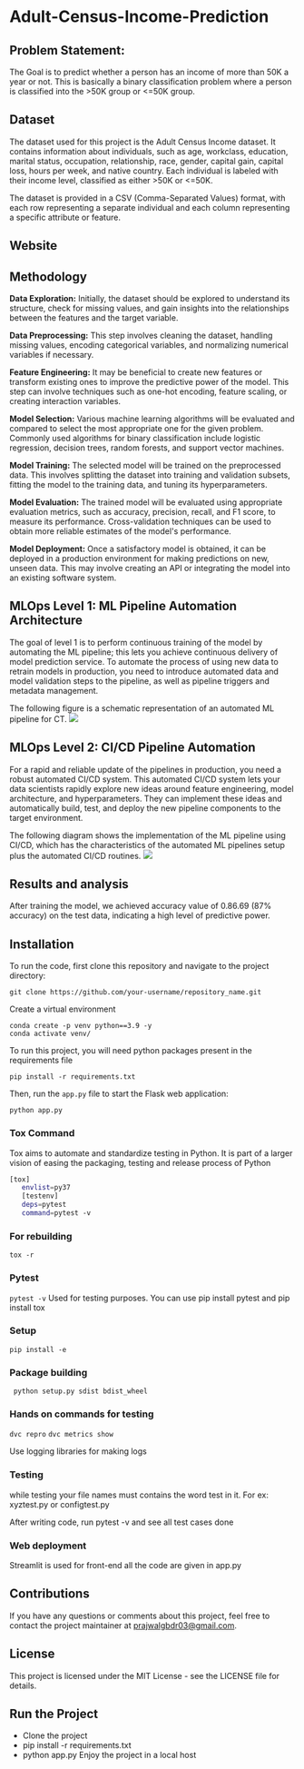 # Adult-Census-Income-Prediction

## Problem Statement:
The Goal is to predict whether a person has an income of more than 50K a year or not.
This is basically a binary classification problem where a person is classified into the >50K group or <=50K group.

## Dataset
The dataset used for this project is the Adult Census Income dataset. It contains information about individuals, such as age, workclass, education, marital status, occupation, relationship, race, gender, capital gain, capital loss, hours per week, and native country. Each individual is labeled with their income level, classified as either >50K or <=50K.

The dataset is provided in a CSV (Comma-Separated Values) format, with each row representing a separate individual and each column representing a specific attribute or feature.
## Website

## Methodology
**Data Exploration:** Initially, the dataset should be explored to understand its structure, check for missing values, and gain insights into the relationships between the features and the target variable.

**Data Preprocessing:** This step involves cleaning the dataset, handling missing values, encoding categorical variables, and normalizing numerical variables if necessary.

**Feature Engineering:** It may be beneficial to create new features or transform existing ones to improve the predictive power of the model. This step can involve techniques such as one-hot encoding, feature scaling, or creating interaction variables.

**Model Selection:** Various machine learning algorithms will be evaluated and compared to select the most appropriate one for the given problem. Commonly used algorithms for binary classification include logistic regression, decision trees, random forests, and support vector machines.

**Model Training:** The selected model will be trained on the preprocessed data. This involves splitting the dataset into training and validation subsets, fitting the model to the training data, and tuning its hyperparameters.

**Model Evaluation:** The trained model will be evaluated using appropriate evaluation metrics, such as accuracy, precision, recall, and F1 score, to measure its performance. Cross-validation techniques can be used to obtain more reliable estimates of the model's performance.

**Model Deployment:** Once a satisfactory model is obtained, it can be deployed in a production environment for making predictions on new, unseen data. This may involve creating an API or integrating the model into an existing software system.

## MLOps Level 1: ML Pipeline Automation Architecture
The goal of level 1 is to perform continuous training of the model by automating the ML pipeline; this lets you achieve continuous delivery of model prediction service. To automate the process of using new data to retrain models in production, you need to introduce automated data and model validation steps to the pipeline, as well as pipeline triggers and metadata management.

The following figure is a schematic representation of an automated ML pipeline for CT.
![](https://github.com/praj2408/ETE-Protect/blob/main/images/ML%20pipeline%20automation.jpg)

## MLOps Level 2: CI/CD Pipeline Automation
For a rapid and reliable update of the pipelines in production, you need a robust automated CI/CD system. This automated CI/CD system lets your data scientists rapidly explore new ideas around feature engineering, model architecture, and hyperparameters. They can implement these ideas and automatically build, test, and deploy the new pipeline components to the target environment.

The following diagram shows the implementation of the ML pipeline using CI/CD, which has the characteristics of the automated ML pipelines setup plus the automated CI/CD routines.
![](https://github.com/praj2408/ETE-Protect/blob/main/images/cicd%20pipeline%20automation.jpg)

## Results and analysis
After training the model, we achieved accuracy value of 0.86.69 (87% accuracy) on the test data, indicating a high level of predictive power.

## Installation
To run the code, first clone this repository and navigate to the project directory:
```
git clone https://github.com/your-username/repository_name.git
```
Create a virtual environment
```
conda create -p venv python==3.9 -y
conda activate venv/
```
To run this project, you will need python packages present in the requirements file
```
pip install -r requirements.txt
```

Then, run the `app.py` file to start the Flask web application:
```
python app.py
```
### Tox Command
Tox aims to automate and standardize testing in Python. It is part of a larger vision of easing the packaging, testing and release process of Python
```bash
[tox]
   envlist=py37
   [testenv]
   deps=pytest
   command=pytest -v
```
### For rebuilding
``` tox -r ```

### Pytest
```pytest -v```
Used for testing purposes. You can use pip install pytest and pip install tox

### Setup
```pip install -e```

### Package building
``` python setup.py sdist bdist_wheel```

### Hands on commands for testing
```dvc repro```
```dvc metrics show```

Use logging libraries for making logs

### Testing
while testing your file names must contains the word test in it. For ex: xyztest.py or configtest.py

After writing code, run pytest -v and see all test cases done

### Web deployment
Streamlit is used for front-end
all the code are given in app.py

## Contributions
If you have any questions or comments about this project, feel free to contact the project maintainer at prajwalgbdr03@gmail.com.

## License
This project is licensed under the MIT License - see the LICENSE file for details.

## Run the Project
- Clone the project
- pip install -r requirements.txt
- python app.py Enjoy the project in a local host

